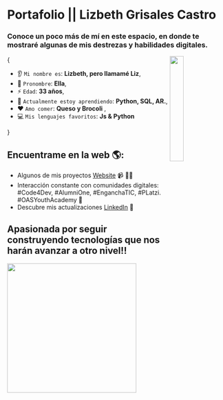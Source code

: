 # Portafolio || Lizbeth Grisales Castro

### Conoce un poco más de mí en este espacio, en donde te mostraré algunas de mis destrezas y habilidades digitales.

<img align='right' src='https://octodex.github.com/images/daftpunktocat-thomas.gif' width='25%'>  

{  

* 👂 `Mi nombre es`: **Lizbeth, pero llamamé Liz**,
* 👩 `Pronombre`: **Ella**,
* ⚡ `Edad`: **33 años**,
* 🌱 `Actualmente estoy aprendiendo`: **Python, SQL, AR.**,
* ❤️ `Amo comer`: **Queso y Brocoli**  ,
* 💻 `Mis lenguajes favoritos`: **Js & Python**  

}

## Encuentrame en la web 🌎: 
- Algunos de mis proyectos <a href="https://portafoliolizbethgrisales.netlify.app/">Website</a> 📹 ✍🏾
- Interacción constante con comunidades digitales: #Code4Dev, #AlumniOne, #EnganchaTIC, #PLatzi. #OASYouthAcademy  🏓
- Descubre mis actualizaciones <a href="https://www.linkedin.com/in/lizbeth-grisales-castro/">LinkedIn</a> 💼

## Apasionada por seguir construyendo tecnologías que nos harán avanzar a otro nivel!!

<img align='center' src='https://octodex.github.com/images/mona-the-rivetertocat.png' width="300px" height="300px" >  
